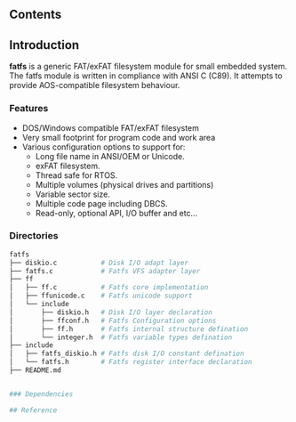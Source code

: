 ## Contents

## Introduction
**fatfs** is a generic FAT/exFAT filesystem module for small embedded system. The fatfs module is written in compliance with ANSI C (C89). It attempts to provide AOS-compatible filesystem behaviour.

### Features
- DOS/Windows compatible FAT/exFAT filesystem
- Very small footprint for program code and work area
- Various configuration options to support for:
    - Long file name in ANSI/OEM or Unicode.
    - exFAT filesystem.
    - Thread safe for RTOS.
    - Multiple volumes (physical drives and partitions)
    - Variable sector size.
    - Multiple code page including DBCS.
    - Read-only, optional API, I/O buffer and etc...

### Directories

```sh
fatfs
├── diskio.c           # Disk I/O adapt layer
├── fatfs.c            # Fatfs VFS adapter layer
├── ff
│   ├── ff.c           # Fatfs core implementation
│   ├── ffunicode.c    # Fatfs unicode support
│   └── include
│       ├── diskio.h   # Disk I/O layer declaration
│       ├── ffconf.h   # Fatfs Configuration options
│       ├── ff.h       # Fatfs internal structure defination
│       └── integer.h  # Fatfs variable types defination
├── include
│   ├── fatfs_diskio.h # Fatfs disk I/O constant defination
│   └── fatfs.h        # Fatfs register interface declaration
├── README.md


### Dependencies

## Reference

